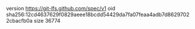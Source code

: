 version https://git-lfs.github.com/spec/v1
oid sha256:12cd4637629f0829aeee18bcdd54429da7fa07feaa4adb7d86297022cbacfb0a
size 36774
